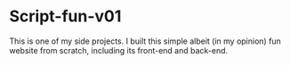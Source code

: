 # Script-fun-v01
This is one of my side projects. I built this simple albeit (in my opinion) fun website from scratch, including its front-end and back-end.
